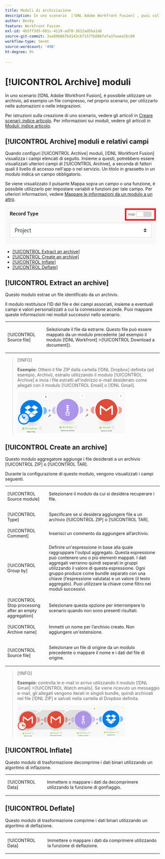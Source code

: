 ```yaml
---
title: Moduli di archiviazione
description: In uno scenario  [!DNL Adobe Workfront Fusion] , puoi collegare un archivio, ad esempio un file compresso, a più applicazioni e servizi di terze parti. Ad esempio, puoi configurare uno scenario che
author: Becky
feature: Workfront Fusion
exl-id: 4b5ff3d5-601c-4119-ad70-3612ad5ba1ab
source-git-commit: 3aa896867bd143c67157fb886fafa37eaee2bc00
workflow-type: tm+mt
source-wordcount: '498'
ht-degree: 0%

---
```


# [!UICONTROL Archive] moduli

In uno scenario [!DNL Adobe Workfront Fusion], è possibile utilizzare un archivio, ad esempio un file compresso, nel proprio scenario, per utilizzarlo nelle automazioni o nelle integrazioni.

Per istruzioni sulla creazione di uno scenario, vedere gli articoli in [Creare scenari: indice articolo](/help/workfront-fusion/create-scenarios/create-scenarios-toc.md). Per informazioni sui moduli, vedere gli articoli in [Moduli: indice articolo](/help/workfront-fusion/references/modules/modules-toc.md).

## [!UICONTROL Archive] moduli e relativi campi

Quando configuri [!UICONTROL Archive] moduli, [!DNL Workfront Fusion] visualizza i campi elencati di seguito. Insieme a questi, potrebbero essere visualizzati ulteriori campi di [!UICONTROL Archive], a seconda di fattori quali il livello di accesso nell&#39;app o nel servizio. Un titolo in grassetto in un modulo indica un campo obbligatorio.

Se viene visualizzato il pulsante Mappa sopra un campo o una funzione, è possibile utilizzarlo per impostare variabili e funzioni per tale campo. Per ulteriori informazioni, vedere [Mappare le informazioni da un modulo a un altro](/help/workfront-fusion/create-scenarios/map-data/map-data-from-one-to-another.md).

![Attiva/Disattiva mappa](/help/workfront-fusion/references/apps-and-modules/assets/map-toggle-350x74.png)

* [[!UICONTROL Extract an archive]](#extract-an-archive)
* [[!UICONTROL Create an archive]](#create-an-archive)
* [[!UICONTROL Inflate]](#inflate)
* [[!UICONTROL Deflate]](#deflate)

## [!UICONTROL Extract an archive]

Questo modulo estrae un file identificato da un archivio.

Il modulo restituisce l’ID del file e dei campi associati, insieme a eventuali campi e valori personalizzati a cui la connessione accede. Puoi mappare queste informazioni nei moduli successivi nello scenario.

<table style="table-layout:auto">
 <col> 
 <col> 
 <tbody> 
  <tr> 
   <td>[!UICONTROL Source file]</td> 
   <td> <p> Selezionate il file da estrarre. Questo file può essere mappato da un modulo precedente (ad esempio il modulo [!DNL Workfront] &gt;[!UICONTROL Download a document]).</p>  </td> 
  </tr> 
 </tbody> 
</table>

>[!INFO]
>
>**Esempio:** Ottieni il file ZIP dalla cartella [!DNL Dropbox] definita (ad esempio, Archivi), estrailo utilizzando il modulo [!UICONTROL Archive] e invia i file estratti all&#39;indirizzo e-mail desiderato come allegati con il modulo [!UICONTROL Email] o [!DNL Gmail].
>
>![Dropbox di esempio](/help/workfront-fusion/references/apps-and-modules/assets/example-dropbox-350x134.png)

## [!UICONTROL Create an archive]

Questo modulo aggregatore aggiunge i file desiderati a un archivio [!UICONTROL ZIP] o [!UICONTROL TAR].

Durante la configurazione di questo modulo, vengono visualizzati i campi seguenti.

<table style="table-layout:auto"> 
 <col> 
 <col> 
 <tbody> 
  <tr> 
   <td>[!UICONTROL Source module]</td> 
   <td> <p> Selezionare il modulo da cui si desidera recuperare i file.</p> </td> 
  </tr> 
  <tr> 
   <td>[!UICONTROL Type] </td> 
   <td> <p>Specificare se si desidera aggiungere file a un archivio [!UICONTROL ZIP] o [!UICONTROL TAR].</p> </td> 
  </tr> 
  <tr> 
   <td>[!UICONTROL Comment]</td> 
   <td>Inserisci un commento da aggiungere all’archivio.</td> 
  </tr> 
  <tr> 
   <td>[!UICONTROL Group by]</td> 
   <td> <p>Definire un'espressione in base alla quale raggruppare l'output aggregato. Questa espressione può contenere uno o più elementi mappati. I dati aggregati verranno quindi separati in gruppi utilizzando il valore di questa espressione. Ogni gruppo produce come bundle separato con una chiave (l’espressione valutata) e un valore (il testo aggregato). Puoi utilizzare la chiave come filtro nei moduli successivi.</p> </td> 
  </tr> 
  <tr> 
   <td>[!UICONTROL Stop processing after an empty aggregation]</td> 
   <td>Selezionare questa opzione per interrompere lo scenario quando non sono presenti risultati.</td> 
  </tr> 
  <tr> 
   <td>[!UICONTROL Archive name]</td> 
   <td> <p> Immetti un nome per l’archivio creato. Non aggiungere un'estensione.</p> </td> 
  </tr> 
  <tr> 
   <td>[!UICONTROL Source file]</td> 
   <td> <p>Selezionare un file di origine da un modulo precedente o mappare il nome e i dati del file di origine.</p> </td> 
  </tr> 
 </tbody> 
</table>

>[!INFO]
>
>**Esempio:** controlla le e-mail in arrivo utilizzando il modulo [!DNL Gmail] >[!UICONTROL Watch emails]. Se viene ricevuto un messaggio e-mail, gli allegati vengono iterati in singoli bundle, quindi archiviati nel file [!DNL ZIP] e salvati nella cartella di Dropbox definita.
>
>![Esempio Di Gmail](/help/workfront-fusion/references/apps-and-modules/assets/example-gmail-350x102.png)

## [!UICONTROL Inflate]

Questo modulo di trasformazione decomprime i dati binari utilizzando un algoritmo di inflazione.

<table style="table-layout:auto">
 <col> 
 <col> 
 <tbody> 
  <tr> 
   <td>[!UICONTROL Data] </td> 
   <td> <p>Immettere o mappare i dati da decomprimere utilizzando la funzione di gonfiaggio.</p> </td> 
  </tr> 
 </tbody> 
</table>

## [!UICONTROL Deflate]

Questo modulo di trasformazione comprime i dati binari utilizzando un algoritmo di deflazione.

<table style="table-layout:auto">
 <col> 
 <col> 
 <tbody> 
  <tr> 
   <td>[!UICONTROL Data] </td> 
   <td> <p>Immettere o mappare i dati da comprimere utilizzando la funzione di deflazione.</p> </td> 
  </tr> 
 </tbody> 
</table>
